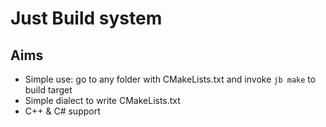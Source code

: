 # Just Build system
## Aims
- Simple use: go to any folder with CMakeLists.txt and invoke `jb make` to build target
- Simple dialect to write CMakeLists.txt
- C++ & C# support
